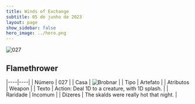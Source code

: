 ```yaml
---
title: Winds of Exchange
subtitle: 05 de junho de 2023
layout: page
show_sidebar: false
hero_image: ../hero.png
---
```


![027](https://mastervault-storage-prod.s3.amazonaws.com/media/card_front/en/600_027_bf711b3a3145_en.png)


## Flamethrower

|----|----|
| Número | 027 |
| Casa | ![Brobnar](https://archonarcana.com/images/thumb/e/e0/Brobnar.png/22px-Brobnar.png "Brobnar") |
| Tipo | Artefato |
| Atributos | Weapon |
| Texto | Action: Deal 1D to a creature, with 1D splash.  |
| Raridade | Incomum |
| Dizeres | The skalds were really hot that night. |
